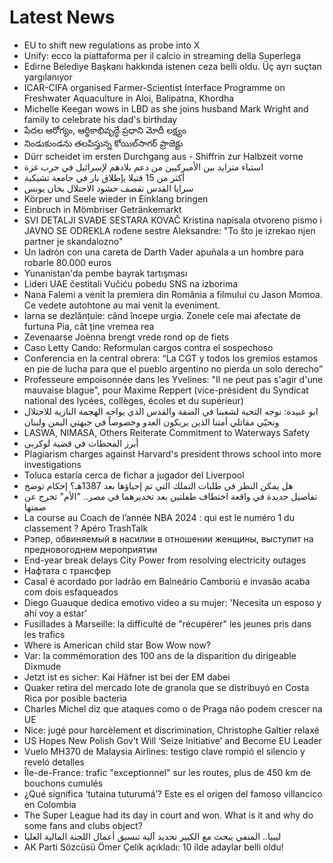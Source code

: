# Latest News
-  EU to shift new regulations as probe into X
-  Unify: ecco la piattaforma per il calcio in streaming della Superlega
-  Edirne Belediye Başkanı hakkında istenen ceza belli oldu. Üç ayrı suçtan yargılanıyor
-  ICAR-CIFA organised Farmer-Scientist Interface Programme on Freshwater Aquaculture in Aloi, Balipatna, Khordha
-  Michelle Keegan wows in LBD as she joins husband Mark Wright and family to celebrate his dad's birthday
-  పేదల ఆరోగ్యం, ఆర్థికాభివృద్ధే ప్రధాని మోదీ లక్ష్యం
-  నిండుకుండను తలపిస్తున్న కోయిల్‌సాగర్‌ ప్రాజెక్టు
-  Dürr scheidet im ersten Durchgang aus - Shiffrin zur Halbzeit vorne
-  استياء متزايد بين الأميركيين من دعم بلادهم لإسرائيل في حرب غزة
-  أكثر من 15 قتيلا بإطلاق نار في جامعة تشيكية
-  سرايا القدس تقصف حشود الاحتلال بخان يونس
-  Körper und Seele wieder in Einklang bringen
-  Einbruch in Mömbriser Getränkemarkt
-  SVI DETALJI SVAĐE SESTARA KOVAČ Kristina napisala otvoreno pismo i JAVNO SE ODREKLA rođene sestre Aleksandre: "To što je izrekao njen partner je skandalozno"
-  Un ladrón con una careta de Darth Vader apuñala a un hombre para robarle 80.000 euros
-  Yunanistan'da pembe bayrak tartışması
-  Lideri UAE čestitali Vučiću pobedu SNS na izborima
-  Nana Falemi a venit la premiera din România a filmului cu Jason Momoa. Ce vedete autohtone au mai venit la eveniment.
-  Iarna se dezlănțuie: când începe urgia. Zonele cele mai afectate de furtuna Pia, cât ține vremea rea
-  Zevenaarse Joënna brengt vrede rond op de fiets
-  Caso Letty Cando: Reformulan cargos contra el sospechoso
-  Conferencia en la central obrera: “La CGT y todos los gremios estamos en pie de lucha para que el pueblo argentino no pierda un solo derecho”
-  Professeure empoisonnée dans les Yvelines: "Il ne peut pas s'agir d'une mauvaise blague", pour Maxime Reppert (vice-président du Syndicat national des lycées, collèges, écoles et du supérieur)
-  ابو عبيدة: نوجه التحية لشعبنا في الضفة والقدس الذي يواجه الهجمة النازية للاحتلال ونحيّي مقاتلي أمتنا الذين يربكون العدو وخصوصاً في جبهتي اليمن ولبنان
-  LASWA, NIMASA, Others Reiterate Commitment to Waterways Safety
-  أبرز المحطات في قضية لوكربي
-  Plagiarism charges against Harvard's president throws school into more investigations
-  Toluca estaría cerca de fichar a jugador del Liverpool
-  هل يمكن النظر في طلبات التملك التي تم إحياؤها بعد 1387هـ؟ إحكام توضح
-  تفاصيل جديدة في واقعة اختطاف طفلتين بعد تخديرهما في مصر.. "الأم" تخرج عن صمتها
-  La course au Coach de l’année NBA 2024 : qui est le numéro 1 du classement ? Apéro TrashTalk
-  Рэпер, обвиняемый в насилии в отношении женщины, выступит на предновогоднем мероприятии
-  End-year break delays City Power from resolving electricity outages
-  Нафтата с трансфер
-  Casal é acordado por ladrão em Balneário Camboriú e invasão acaba com dois esfaqueados
-  Diego Guauque dedica emotivo video a su mujer: 'Necesita un esposo y ahí voy a estar'
-  Fusillades à Marseille: la difficulté de "récupérer" les jeunes pris dans les trafics
-  Where is American child star Bow Wow now?
-  Var: la commémoration des 100 ans de la disparition du dirigeable Dixmude
-  Jetzt ist es sicher: Kai Häfner ist bei der EM dabei
-  Quaker retira del mercado lote de granola que se distribuyó en Costa Rica por posible bacteria
-  Charles Michel diz que ataques como o de Praga não podem crescer na UE
-  Nice: jugé pour harcèlement et discrimination, Christophe Galtier relaxé
-  US Hopes New Polish Gov’t Will ‘Seize Initiative’ and Become EU Leader
-  Vuelo MH370 de Malaysia Airlines: testigo clave rompió el silencio y reveló detalles
-  Île-de-France: trafic "exceptionnel" sur les routes, plus de 450 km de bouchons cumulés
-  ¿Qué significa ‘tutaina tuturumá’? Este es el origen del famoso villancico en Colombia
-  The Super League had its day in court and won. What is it and why do some fans and clubs object?
-  ليبيا.. المنفي يبحث مع الكبير تحديد آلية تنسيق أعمال اللجنة المالية العليا
-  AK Parti Sözcüsü Ömer Çelik açıkladı: 10 ilde adaylar belli oldu!
